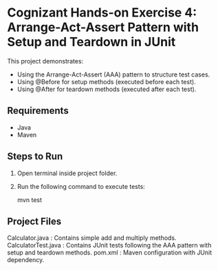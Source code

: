 ﻿# Cognizant Hands-on Exercise 4: Arrange-Act-Assert Pattern with Setup and Teardown in JUnit

This project demonstrates:

- Using the Arrange-Act-Assert (AAA) pattern to structure test cases.
- Using @Before for setup methods (executed before each test).
- Using @After for teardown methods (executed after each test).

## Requirements
- Java
- Maven

## Steps to Run

1. Open terminal inside project folder.
2. Run the following command to execute tests:

   mvn test

## Project Files

Calculator.java : Contains simple add and multiply methods.
CalculatorTest.java : Contains JUnit tests following the AAA pattern with setup and teardown methods.
pom.xml : Maven configuration with JUnit dependency.





